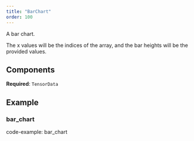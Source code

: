 ```yaml
---
title: "BarChart"
order: 100
---
```


A bar chart.

The x values will be the indices of the array, and the bar heights will be the provided values.

## Components

**Required**: `TensorData`

## Example

### bar_chart

code-example: bar_chart

